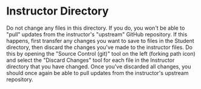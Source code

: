 # Instructor Directory

Do not change any files in this directory. If you do, you won't be able to "pull" updates from the instructor's "upstream" GitHub repository. If this happens, first transfer any changes you want to save to files in the Student directory, then discard the changes you've made to the instructor files. Do this by opening the "Source Control (git)" tool on the left (forking path icon) and select the "Discard Changes" tool for each file in the Instructor directory that you have changed. Once you've discarded all changes, you should once again be able to pull updates from the instructor's upstream repository.
